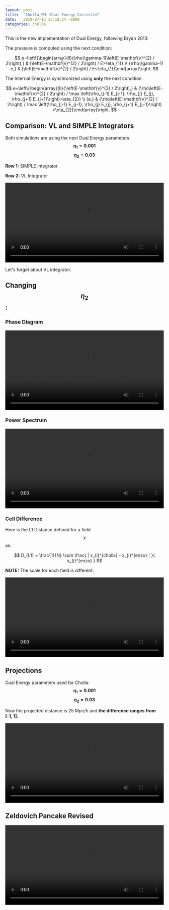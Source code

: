 ```yaml
---
layout: post
title:  "Cholla_PM: Dual Energy Corrected"
date:   2019-07-13 17:10:24 -0800
categories: cholla
---
```


This is the new implementation of Dual Energy, following Bryan 2013:

The pressure is computed using the next condition:

$$
p=\left\{\begin{array}{ll}{\rho(\gamma-1)\left(E-\mathbf{v}^{2} / 2\right),} & {\left(E-\mathbf{v}^{2} / 2\right) / E>\eta_{1}} \\ {\rho(\gamma-1) e,} & {\left(E-\mathbf{v}^{2} / 2\right) / E<\eta_{1}}\end{array}\right.
$$

The Internal Energy is synchronized using **only** the next condition:

$$
e=\left\{\begin{array}{ll}{\left(E-\mathbf{v}^{2} / 2\right),} & {\rho\left(E-\mathbf{v}^{2} / 2\right) / \max \left(\rho_{j-1} E_{j-1}, \rho_{j} E_{j}, \rho_{j+1} E_{j+1}\right)>\eta_{2}} \\ {e,} & {\rho\left(E-\mathbf{v}^{2} / 2\right) / \max \left(\rho_{j-1} E_{j-1}, \rho_{j} E_{j}, \rho_{j+1} E_{j+1}\right)<\eta_{2}}\end{array}\right.
$$

## Comparison: VL and SIMPLE Integrators

Both simulations are using the next Dual Energy parameters: **$$\eta_1 = 0.001$$    $$\eta_2=0.03$$**

**Row 1:** SIMPLE Integrator

**Row 2:** VL Integrator

<div style="text-align: center">
<video src="{{ site.url }}assets/videos/phase_diagram_DE_VL.mp4" width="100%"  height="auto" controls preload> </video>
</div>

Let's forget about VL integrator.


## Changing $$\eta_2$$:

### Phase Diagram

<div style="text-align: center">
<video src="{{ site.url }}assets/videos/phase_diagram_several_eta2.mp4" width="100%"  height="auto" controls preload> </video>
</div>


### Power Spectrum

<div style="text-align: center">
<video src="{{ site.url }}assets/videos/ps_128_eta2.mp4" width="100%"  height="auto" controls preload> </video>
</div>


### Cell Difference

Here is the L1 Distance defined for a field $$x$$ as:

$$
D_{L1} = \frac{1}{N} \sum \frac{ |  x_{i}^{cholla} - x_{i}^{enzo} |  }{ x_{i}^{enzo} }
$$

**NOTE:** The scale for each field is different.


<div style="text-align: center">
<video src="{{ site.url }}assets/videos/l1_difference_eta2.mp4" width="100%"  height="auto" controls preload> </video>
</div>

## Projections

Dual Energy parameters used for Cholla: **$$\eta_1 = 0.001$$    $$\eta_2=0.03$$**


Now the projected distance is 25 Mpc/h  and **the difference ranges from [-1, 1].**

<div style="text-align: center">
<video src="{{ site.url }}assets/videos/projections_eta2.mp4" width="100%"  height="auto" controls preload> </video>
</div>



## Zeldovich Pancake Revised

<div style="text-align: center">
<video src="{{ site.url }}assets/videos/zeldovich_eta2.mp4" width="100%"  height="auto" controls preload> </video>
</div>



